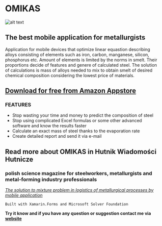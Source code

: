 # OMIKAS
![alt text](https://images-na.ssl-images-amazon.com/images/I/61QlIw2zk-L.jpg)
## The best mobile application for metallurgists

Application for mobile devices that optimize linear equastion describing alloys consisting of elements such as iron, carbon, manganese,
silicon, phosphorus etc. Amount of elements is limited by the norms in smelt. Their proportions decide of features
and genere of calculated steel. The solution of calculations is mass of alloys needed to mix to obtain smelt of desired chemical
composition considering the lowest price of materials.

## [Download for free from Amazon Appstore](https://www.amazon.com/DCT-VISUAL-STUDIO-OMIKAS/dp/B01N12S51A)

### FEATURES
* Stop wasting your time and money to predict the composition of steel
* Stop using complicated Excel formulas or some other advanced software and know the results faster
* Calculate an exact mass of steel thanks to the evaporation rate
* Create detailed report and send it via e-mail

## Read more about OMIKAS in Hutnik Wiadomości Hutnicze

### polish science magazine for steelworkers, metallurgists and metal-forming industry professionals
*[The solution to mixture problem in logistics of metallurgical processes by mobile application](http://www.sigma-not.pl/publikacja-109168-rozwiazanie-problemu-mieszanek-w-logistyce-procesów-hutniczych-z-wykorzystaniem-aplikacji-mobilnej-hutnik-2017-9.html)*

```
Built with Xamarin.Forms and Microsoft Solver Foundation
```

**Try it know and if you have any question or suggestion contact me via [website](http://www.kastelik.com.pl/)**
